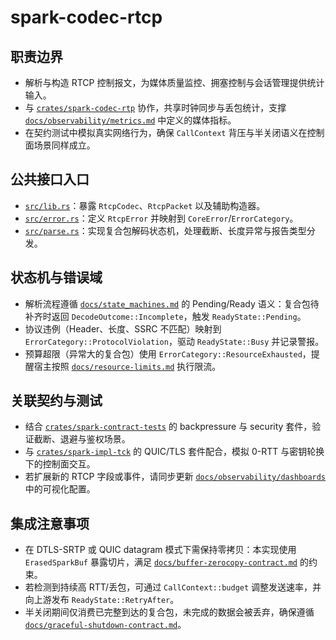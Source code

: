 # spark-codec-rtcp

## 职责边界
- 解析与构造 RTCP 控制报文，为媒体质量监控、拥塞控制与会话管理提供统计输入。
- 与 [`crates/spark-codec-rtp`](../spark-codec-rtp) 协作，共享时钟同步与丢包统计，支撑 [`docs/observability/metrics.md`](../../../docs/observability/metrics.md) 中定义的媒体指标。
- 在契约测试中模拟真实网络行为，确保 `CallContext` 背压与半关闭语义在控制面场景同样成立。

## 公共接口入口
- [`src/lib.rs`](./src/lib.rs)：暴露 `RtcpCodec`、`RtcpPacket` 以及辅助构造器。
- [`src/error.rs`](./src/error.rs)：定义 `RtcpError` 并映射到 `CoreError`/`ErrorCategory`。
- [`src/parse.rs`](./src/parse.rs)：实现复合包解码状态机，处理截断、长度异常与报告类型分发。

## 状态机与错误域
- 解析流程遵循 [`docs/state_machines.md`](../../../docs/state_machines.md) 的 Pending/Ready 语义：复合包待补齐时返回 `DecodeOutcome::Incomplete`，触发 `ReadyState::Pending`。
- 协议违例（Header、长度、SSRC 不匹配）映射到 `ErrorCategory::ProtocolViolation`，驱动 `ReadyState::Busy` 并记录警报。
- 预算超限（异常大的复合包）使用 `ErrorCategory::ResourceExhausted`，提醒宿主按照 [`docs/resource-limits.md`](../../../docs/resource-limits.md) 执行限流。

## 关联契约与测试
- 结合 [`crates/spark-contract-tests`](../../spark-contract-tests) 的 backpressure 与 security 套件，验证截断、退避与鉴权场景。
- 与 [`crates/spark-impl-tck`](../../spark-impl-tck) 的 QUIC/TLS 套件配合，模拟 0-RTT 与密钥轮换下的控制面交互。
- 若扩展新的 RTCP 字段或事件，请同步更新 [`docs/observability/dashboards`](../../../docs/observability/dashboards) 中的可视化配置。

## 集成注意事项
- 在 DTLS-SRTP 或 QUIC datagram 模式下需保持零拷贝：本实现使用 `ErasedSparkBuf` 暴露切片，满足 [`docs/buffer-zerocopy-contract.md`](../../../docs/buffer-zerocopy-contract.md) 的约束。
- 若检测到持续高 RTT/丢包，可通过 `CallContext::budget` 调整发送速率，并向上游发布 `ReadyState::RetryAfter`。
- 半关闭期间仅消费已完整到达的复合包，未完成的数据会被丢弃，确保遵循 [`docs/graceful-shutdown-contract.md`](../../../docs/graceful-shutdown-contract.md)。
